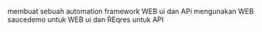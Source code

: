 membuat sebuah automation framework WEB ui dan APi  mengunakan WEB saucedemo untuk WEB ui dan REqres untuk API
